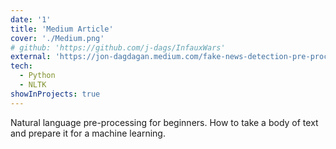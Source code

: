 ```yaml
---
date: '1'
title: 'Medium Article'
cover: './Medium.png'
# github: 'https://github.com/j-dags/InfauxWars'
external: 'https://jon-dagdagan.medium.com/fake-news-detection-pre-processing-text-d9648a2854e5'
tech:
  - Python
  - NLTK
showInProjects: true
---
```


Natural language pre-processing for beginners. How to take a body of text and prepare it for a machine learning.
